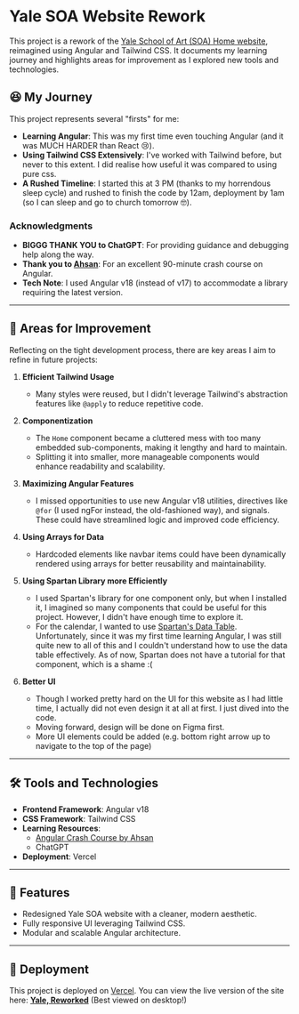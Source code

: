 # Yale SOA Website Rework  

This project is a rework of the [Yale School of Art (SOA) Home website](https://www.art.yale.edu/), reimagined using Angular and Tailwind CSS. It documents my learning journey and highlights areas for improvement as I explored new tools and technologies.

## 😆 My Journey  

This project represents several "firsts" for me:
- **Learning Angular**: This was my first time even touching Angular (and it was MUCH HARDER than React 😢).  
- **Using Tailwind CSS Extensively**: I've worked with Tailwind before, but never to this extent. I did realise how useful it was compared to using pure css.  
- **A Rushed Timeline**: I started this at 3 PM (thanks to my horrendous sleep cycle) and rushed to finish the code by 12am, deployment by 1am (so I can sleep and go to church tomorrow 🤓).  

### Acknowledgments  
- **BIGGG THANK YOU to ChatGPT**: For providing guidance and debugging help along the way.  
- **Thank you to [Ahsan](https://www.youtube.com/watch?v=oUmVFHlwZsI)**: For an excellent 90-minute crash course on Angular.  
- **Tech Note**: I used Angular v18 (instead of v17) to accommodate a library requiring the latest version.

---

## 📌 Areas for Improvement  

Reflecting on the tight development process, there are key areas I aim to refine in future projects:

1. **Efficient Tailwind Usage**  
   - Many styles were reused, but I didn't leverage Tailwind's abstraction features like `@apply` to reduce repetitive code.  

2. **Componentization**  
   - The `Home` component became a cluttered mess with too many embedded sub-components, making it lengthy and hard to maintain.  
   - Splitting it into smaller, more manageable components would enhance readability and scalability.  

3. **Maximizing Angular Features**  
   - I missed opportunities to use new Angular v18 utilities, directives like `@for` (I used ngFor instead, the old-fashioned way), and signals. These could have streamlined logic and improved code efficiency.  

4. **Using Arrays for Data**  
   - Hardcoded elements like navbar items could have been dynamically rendered using arrays for better reusability and maintainability.
     
5. **Using Spartan Library more Efficiently**
   - I used Spartan's library for one component only, but when I installed it, I imagined so many components that could be useful for this project. However, I didn't have enough time to explore it.  
   - For the calendar, I wanted to use [Spartan's Data Table](https://www.spartan.ng/components/data-table). Unfortunately, since it was my first time learning Angular, I was still quite new to all of this and I couldn't understand how to use the data table effectively. As of now, Spartan does not have a tutorial for that component, which is a shame :(
  
6. **Better UI**
   - Though I worked pretty hard on the UI for this website as I had little time, I actually did not even design it at all at first. I just dived into the code.
   - Moving forward, design will be done on Figma first.
   - More UI elements could be added (e.g. bottom right arrow up to navigate to the top of the page)

---

## 🛠️ Tools and Technologies  

- **Frontend Framework**: Angular v18  
- **CSS Framework**: Tailwind CSS  
- **Learning Resources**:  
  - [Angular Crash Course by Ahsan](https://www.youtube.com/watch?v=oUmVFHlwZsI)  
  - ChatGPT
- **Deployment**: Vercel

---

## 🌟 Features  

- Redesigned Yale SOA website with a cleaner, modern aesthetic.  
- Fully responsive UI leveraging Tailwind CSS.  
- Modular and scalable Angular architecture.  

---

## 🚀 Deployment

This project is deployed on [Vercel](https://vercel.com/). You can view the live version of the site here: **[Yale, Reworked](https://yale-rework.vercel.app/)** (Best viewed on desktop!)

